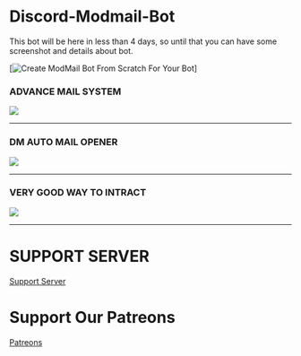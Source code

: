 # Discord-Modmail-Bot
This bot will be here in less than 4 days, so until that you can have some screenshot and details about bot.


[![Create ModMail Bot From Scratch For Your Bot](https://img.youtube.com/vi/ioLtrzJBCj4/0.jpg)]

### ADVANCE MAIL SYSTEM
![](https://cdn.discordapp.com/attachments/865592869371904010/869584449585692672/1.JPG)
___


### DM AUTO MAIL OPENER
![](https://cdn.discordapp.com/attachments/865592869371904010/869584453146640444/2.JPG)


___

### VERY GOOD WAY TO INTRACT
![](https://cdn.discordapp.com/attachments/865592869371904010/869584456225267742/3.JPG)

___




# SUPPORT SERVER
[Support Server](https://discord.gg/7UYtE8NuhR)

# Support Our Patreons
[Patreons](https://www.patreon.com/DevVenom)
